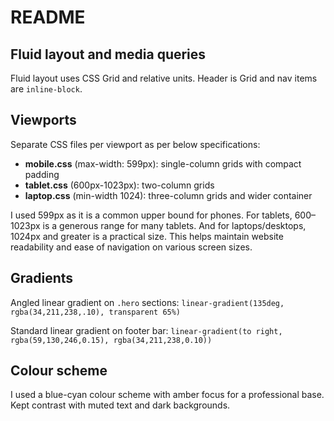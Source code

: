 # README

## Fluid layout and media queries
Fluid layout uses CSS Grid and relative units. Header is Grid and nav items are `inline-block`.

## Viewports
Separate CSS files per viewport as per below specifications:
- **mobile.css** (max-width: 599px): single-column grids with compact padding
- **tablet.css** (600px-1023px): two-column grids
- **laptop.css** (min-width 1024): three-column grids and wider container

I used 599px as it is a common upper bound for phones. For tablets, 600–1023px is a generous range for many tablets. And for laptops/desktops, 1024px and greater is a practical size. This helps maintain website readability and ease of navigation on various screen sizes.

## Gradients
Angled linear gradient on `.hero` sections: `linear-gradient(135deg, rgba(34,211,238,.10), transparent 65%)`

Standard linear gradient on footer bar: `linear-gradient(to right, rgba(59,130,246,0.15), rgba(34,211,238,0.10))`

## Colour scheme
I used a blue-cyan colour scheme with amber focus for a professional base. Kept contrast with muted text and dark backgrounds.